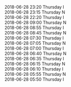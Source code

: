 2018-06-28 23:20 Thursday  I  
2018-06-28 23:15 Thursday  N  
2018-06-28 22:20 Thursday  I  
2018-06-28 09:00 Thursday  N  
2018-06-28 08:55 Thursday  I  
2018-06-28 08:45 Thursday  N  
2018-06-28 07:30 Thursday  I  
2018-06-28 07:05 Thursday  N  
2018-06-28 07:00 Thursday  I  
2018-06-28 06:40 Thursday  N  
2018-06-28 06:35 Thursday  I  
2018-06-28 06:15 Thursday  N  
2018-06-28 06:10 Thursday  I  
2018-06-28 05:55 Thursday  N  
2018-06-28 05:50 Thursday  I  
